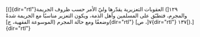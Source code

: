 [(]{dir="rtl"}١٢٩[) العقوبات التعزيرية يقدّرها وليّ الأمر حسب ظروف الجريمة
والمجرم، فتطبّق على المسلمين وأهل الذمة، ويكون التعزير مناسبًا مع الجريمة
شدةً وضعفًا ومع حالة المجرم (الموسوعة الفقهية، ج]{dir="rtl"} ٧[،
ص]{dir="rtl"} ١٣٧[).]{dir="rtl"}
